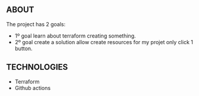 ## ABOUT

The project has 2 goals:
- 1º goal learn about terraform creating something.
- 2º goal create a solution allow create resources for my projet only click 1 button.

## TECHNOLOGIES

- Terraform
- Github actions